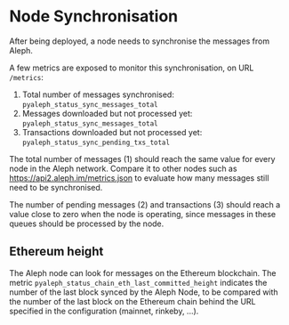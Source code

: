# Node Synchronisation

After being deployed, a node needs to synchronise the messages from
Aleph.

A few metrics are exposed to monitor this synchronisation, on URL `/metrics`:

1.  Total number of messages synchronised: `pyaleph_status_sync_messages_total`
2.  Messages downloaded but not processed yet: `pyaleph_status_sync_messages_total`
3.  Transactions downloaded but not processed yet: `pyaleph_status_sync_pending_txs_total`

The total number of messages (1) should reach the same value for every
node in the Aleph network. Compare it to other nodes such as
https://api2.aleph.im/metrics.json to evaluate how many messages still
need to be synchronised.

The number of pending messages (2) and transactions (3) should reach
a value close to zero when the node is operating, since messages in
these queues should be processed by the node.

## Ethereum height

The Aleph node can look for messages on the Ethereum blockchain. 
The metric `pyaleph_status_chain_eth_last_committed_height` indicates the number of the last block synced 
by the Aleph Node, to be compared with the number of the last block on the Ethereum chain behind
the URL specified in the configuration (mainnet, rinkeby, ...).

